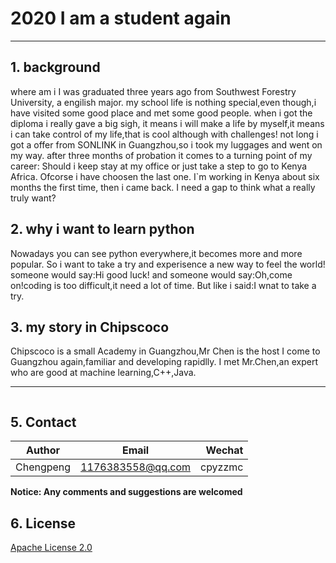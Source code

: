 # 2020  I am a student again
---
## 1. background
where am i
I was graduated three years ago from Southwest Forestry University, a engilish major. my school life is nothing special,even though,i have visited some good place and met some good people.
when i got the diploma i really gave a big sigh, it means i will make a life by myself,it means i can take control of my life,that is cool although with challenges!
not long i got a offer from SONLINK in Guangzhou,so i took my luggages and went on my way. after three months of probation it comes to a turning point of my career:
Should i keep stay at my office or just take a step to go to Kenya Africa. Ofcorse i have choosen the last one.
I`m working in Kenya about six months the first time, then i came back. I need a gap to think what a really truly want?


## 2. why i want to learn python
Nowadays you can see python everywhere,it becomes more and more popular. So i want to take a try and experisence a new way to feel the world!
someone would say:Hi good luck! and someone would say:Oh,come on!coding is too difficult,it need a lot of time.
But like i said:I wnat to take a try.

## 3. my story in Chipscoco
Chipscoco is a small Academy in Guangzhou,Mr Chen is the host
I come to Guangzhou again,familiar and developing rapidlly.
I met Mr.Chen,an expert who are good at machine learning,C++,Java.



-----------
``` 

```

## 5. Contact

|Author          | Email            | Wechat      |
| ---------------|:----------------:| -----------:|
| Chengpeng | 1176383558@qq.com | cpyzzmc |

**Notice:  Any comments and suggestions are welcomed**

## 6. License
[Apache License 2.0](./LICENSE)
